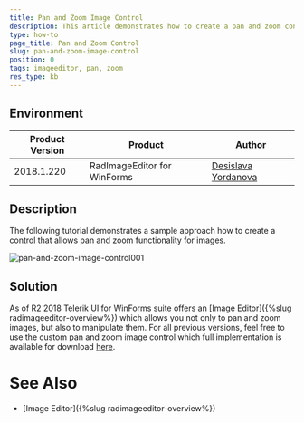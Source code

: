 ```yaml
---
title: Pan and Zoom Image Control
description: This article demonstrates how to create a pan and zoom control
type: how-to
page_title: Pan and Zoom Control
slug: pan-and-zoom-image-control
position: 0
tags: imageeditor, pan, zoom
res_type: kb
---
```


## Environment
 
|Product Version|Product|Author|
|----|----|----|
|2018.1.220|RadImageEditor for WinForms|[Desislava Yordanova](https://www.telerik.com/blogs/author/desislava-yordanova)|
 

## Description

The following tutorial demonstrates a sample approach how to create a control that allows pan and zoom functionality for images.

![pan-and-zoom-image-control001](images/pan-and-zoom-image-control001.gif) 

## Solution 

As of R2 2018 Telerik UI for WinForms suite offers an [Image Editor]({%slug radimageeditor-overview%}) which allows you not only to pan and zoom images, but also to manipulate them. For all previous versions, feel free to use the custom pan and zoom image control which full implementation is available for download [here](https://github.com/telerik/winforms-sdk/tree/master/Genral_All_Controls/PanAndZoomExample).

# See Also

* [Image Editor]({%slug radimageeditor-overview%}) 





    
   
  
    
 
